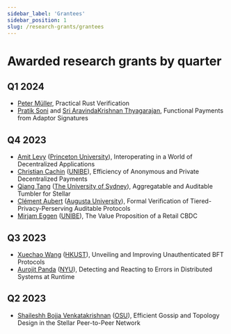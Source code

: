 ```yaml
---
sidebar_label: 'Grantees'
sidebar_position: 1
slug: /research-grants/grantees
---
```


# Awarded research grants by quarter

## Q1 2024
* [Peter Müller](https://www.pm.inf.ethz.ch/people/personal/pmueller-pers.html), Practical Rust Verification
* [Pratik Soni](https://users.cs.utah.edu/~psoni/) and [Sri AravindaKrishnan Thyagarajan](https://sites.google.com/view/sak-thyagarajan), Functional Payments from Adaptor Signatures

## Q4 2023
* [Amit Levy](https://www.amitlevy.com/) ([Princeton University](https://www.princeton.edu/)), Interoperating in a World of Decentralized Applications
* [Christian Cachin](https://crypto.unibe.ch/cc/) ([UNIBE](https://www.unibe.ch/)), Efficiency of Anonymous and Private Decentralized Payments
* [Qiang Tang](https://alkistang.github.io/) ([The University of Sydney](https://www.sydney.edu.au/)), Aggregatable and Auditable Tumbler for Stellar
* [Clément Aubert](https://spots.augusta.edu/caubert/) ([Augusta University](https://www.augusta.edu/)), Formal Verification of Tiered-Privacy-Perserving Auditable Protocols
* [Mirjam Eggen](https://www.ziv.unibe.ch/about_us/personen/personen_abt_eggen/eggen_mirjam/index_eng.html) ([UNIBE](https://www.unibe.ch/)), The Value Proposition of a Retail CBDC

## Q3 2023
* [Xuechao Wang](https://xuechao2.github.io/) ([HKUST](https://www.hkust-gz.edu.cn/)), Unveiling and Improving Unauthenticated BFT Protocols
* [Aurojit Panda](https://cs.nyu.edu/~apanda/) ([NYU](https://www.nyu.edu)), Detecting and Reacting to Errors in Distributed Systems at Runtime

## Q2 2023
* [Shaileshh Bojja Venkatakrishnan](https://sites.google.com/site/shaileshhbv/) ([OSU](https://engineering.osu.edu/)), Efficient Gossip and Topology Design in the Stellar Peer-to-Peer Network
